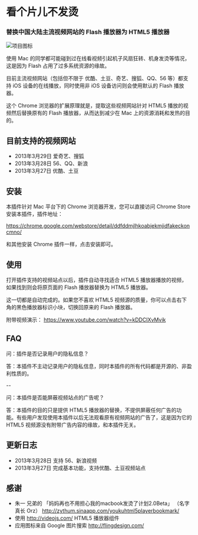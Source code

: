 # 看个片儿不发烫

### 替换中国大陆主流视频网站的 Flash 播放器为 HTML5 播放器

![项目图标](https://raw.github.com/feelinglucky/chrome-plugin-to-replace-fuck-flash-player/master/icon_128.png)

使用 Mac 的同学都可能碰到过在线看视频引起机子风扇狂转、机身发烫等情况，这是因为 Flash 占用了过多系统资源的缘故。

目前主流视频网站（包括但不限于 优酷、土豆、奇艺、搜狐、QQ、56 等）都支持 iOS 设备的在线播放，同时使用非 iOS 设备访问则会使用默认的 Flash 播放器。

这个 Chrome 浏览器的扩展原理就是，提取这些视频网站针对 HTML5 播放的视频然后替换原有的 Flash 播放器，从而达到减少在 Mac 上的资源消耗和发热的目的。


## 目前支持的视频网站

* 2013年3月29日 爱奇艺、搜狐
* 2013年3月28日 56、QQ、新浪
* 2013年3月27日 优酷、土豆 


## 安装

本插件针对 Mac 平台下的 Chrome 浏览器开发，您可以直接访问 Chrome Store 安装本插件，插件地址：

https://chrome.google.com/webstore/detail/ddfddmjlhkoabjekmjidfakeckoncmno/

和其他安装 Chrome 插件一样，点击安装即可。

## 使用

打开插件支持的视频站点以后，插件自动寻找适合 HTML5 播放器播放的视频，如果找到则会将原页面的 Flash 播放器替换为 HTML5 播放器。

这一切都是自动完成的。如果您不喜欢 HTML5 视频源的质量，你可以点击右下角的黑色播放器标识小块，切换回原来的 Flash 播放器。

附带视频演示： https://www.youtube.com/watch?v=kDDCIXvMvik


## FAQ

问：插件是否记录用户的隐私信息？

答：本插件不主动记录用户的隐私信息，同时本插件的所有代码都是开源的、非盈利性质的。

--

问：本插件是否能屏蔽视频站点的广告呢？

答：本插件的目的只是提供 HTML5 播放器的替换，不提供屏蔽任何广告的功能。有些用户发现使用本插件以后无法观看原有视频网站的广告了，这是因为它的 HTML5 视频源没有附带广告内容的缘故，和本插件无关。


## 更新日志

* 2013年3月28日  支持 56、新浪视频
* 2013年3月27日  完成基本功能，支持优酷、土豆视频站点

## 感谢

* 朱一 兄弟的 「妈妈再也不用担心我的macbook发烫了计划2.0Beta」 （名字真长 Orz） http://zythum.sinaapp.com/youkuhtml5playerbookmark/
* 使用 http://videojs.com/  HTML5 播放器组件
* 应用图标来自 Google 图片搜索 http://flingdesign.com/ 

